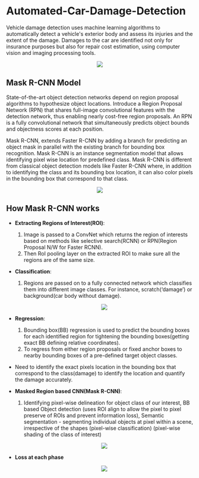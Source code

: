 # Automated-Car-Damage-Detection

Vehicle damage detection uses machine learning algorithms to automatically detect a vehicle's exterior body and assess its injuries and the extent of the damage. Damages to the car are identified not only for insurance purposes but also for repair cost estimation, using computer vision and imaging processing tools.

<p align="center">
  <img src="https://user-images.githubusercontent.com/64821137/211778165-64c6d631-397b-40b8-8a59-ed6216a94456.png" />
</p>

## Mask R-CNN Model

State-of-the-art object detection networks depend on region proposal algorithms to hypothesize object locations. Introduce a Region Proposal Network (RPN) that shares full-image convolutional features with the detection network, thus enabling nearly cost-free region proposals. An RPN is a fully convolutional network that simultaneously predicts object bounds and objectness scores at each position.

Mask R-CNN, extends Faster R-CNN by adding a branch for predicting an object mask in parallel with the existing branch for bounding box recognition. Mask R-CNN is an instance segmentation model that allows identifying pixel wise location for predefined class. Mask R-CNN is different from classical object detection models like Faster R-CNN where, in addition to identifying the class and its bounding box location, it can also color pixels in the bounding box that correspond to that class.

<p align="center">
  <img src="https://user-images.githubusercontent.com/64821137/211780719-94a4e52c-09a0-42d9-9ea4-4fb01e403d73.png" />
</p>

## How Mask R-CNN works

* **Extracting Regions of Interest(ROI)**:
  1. Image is passed to a ConvNet which returns the region of interests based on methods like selective search(RCNN) or RPN(Region Proposal N/W for Faster RCNN).
  2. Then RoI pooling layer on the extracted ROI to make sure all the regions are of the same size.
  
* **Classification**:
  1. Regions are passed on to a fully connected network which classifies them into different image classes. For instance, scratch(‘damage’) or background(car body without damage).
  <p align="center">
    <img src="https://user-images.githubusercontent.com/64821137/211782736-4f52e397-203d-42dc-918a-ba0532e9ffbb.png" />
  </p>
  
* **Regression**:
  1. Bounding box(BB) regression is used to predict the bounding boxes for each identified region for tightening the bounding boxes(getting exact BB defining relative coordinates).
  2. To regress from either region proposals or fixed anchor boxes to nearby bounding boxes of a pre-defined target object classes.
  
* Need to identify the exact pixels location in the bounding box that correspond to the class(damage) to identify the location and quantify the damage accurately.

* **Masked Region based CNN(Mask R-CNN)**:
  1. Identifying pixel-wise delineation for object class of our interest, BB based Object detection (uses ROI align to allow the pixel to pixel preserve of ROIs and prevent information loss), Semantic segmentation - segmenting individual objects at pixel within a scene, irrespective of the shapes (pixel-wise classification) (pixel-wise shading of the class of interest)
  <p align="center">
    <img src="https://user-images.githubusercontent.com/64821137/211784129-bea4cde3-230d-4afc-b082-5da5ae64c6a3.png" />
  </p>
  
* **Loss at each phase**
  <p align="center">
    <img src="https://user-images.githubusercontent.com/64821137/211784468-ea2fff36-c97c-4cfa-9b87-33b3c82d99de.png" />
  </p>


